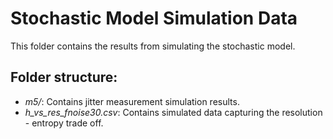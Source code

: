 # Stochastic Model Simulation Data

This folder contains the results from simulating the stochastic model.

## Folder structure:

- *m5/*: Contains jitter measurement simulation results.
- *h_vs_res_fnoise30.csv*: Contains simulated data capturing the resolution - entropy trade off.